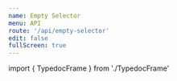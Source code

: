 ```yaml
---
name: Empty Selector
menu: API
route: '/api/empty-selector'
edit: false
fullScreen: true
---
```


import { TypedocFrame } from './TypedocFrame'

<TypedocFrame
  title="Empty Selector"
  route="modules/_createemptyselector_"
/>
